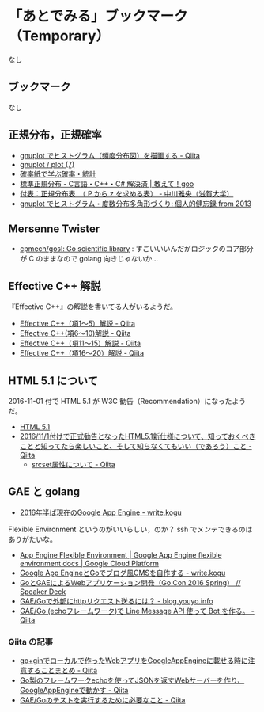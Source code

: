 # 「あとでみる」ブックマーク（Temporary）

なし

## ブックマーク

なし

## 正規分布，正規確率

- [gnuplot でヒストグラム（頻度分布図）を描画する - Qiita](http://qiita.com/iwiwi/items/4c7635d4c84bc785e47a)
- [gnuplot / plot (7)](http://newton.ph.unito.it/~moretti/gnuplot/plot7.html)
- [確率紙で学ぶ確率・統計](http://www.fml.t.u-tokyo.ac.jp/~sakai/kougi/ProbSystem/ProbPaper/probpaper.htm)
- [標準正規分布 - C言語・C++・C# 解決済 | 教えて！goo](http://oshiete.goo.ne.jp/qa/935719.html)
- [付表：正規分布表　（ P から z を求める表） - 中川雅央（滋賀大学）](http://www.biwako.shiga-u.ac.jp/sensei/mnaka/ut/normdistinvtab.html)
- [gnuplot でヒストグラム・度数分布多角形づくり: 個人的健忘録 from 2013](http://bluearth.cocolog-nifty.com/blog/2014/03/gnuplot-d8cc-1.html)

## Mersenne Twister

- [cpmech/gosl: Go scientific library](https://github.com/cpmech/gosl) : すごいいいんだがロジックのコア部分が C のままなので golang 向きじゃないか...

## Effective C++ 解説

『Effective C++』の解説を書いてる人がいるようだ。

- [Effective C++（項1〜5）解説 - Qiita](http://qiita.com/MoriokaReimen/items/58f183d421bb932cbbda)
- [Effective C++(項6〜10)解説 - Qiita](http://qiita.com/MoriokaReimen/items/bf301530e8f5d6d2fe90)
- [Effective C++（項11〜15）解説 - Qiita](http://qiita.com/MoriokaReimen/items/a2b00e8da6f6ec83949b)
- [Effective C++（項16〜20）解説 - Qiita](http://qiita.com/MoriokaReimen/items/4b51a41c9e8871907e80)

## HTML 5.1 について

2016-11-01 付で HTML 5.1 が W3C 勧告（Recommendation）になったようだ。

- [HTML 5.1](https://www.w3.org/TR/2016/REC-html51-20161101/index.html)
- [2016/11/1付けで正式勧告となったHTML5.1新仕様について、知っておくべきことと知ってたら楽しいこと、そして知らなくてもいい（であろう）こと - Qiita](http://qiita.com/kyoyababa/items/676d18e2692c43551867)
    - [srcset属性について - Qiita](http://qiita.com/C058/items/643a9ff2d23dfe3a0b37)

## GAE と golang

- [2016年半ば現在のGoogle App Engine - write.kogu](http://write.kogus.org/articles/Y2Rtpp)

Flexible Environment というのがいいらしい，のか？
ssh でメンテできるのはありがたいな。

- [App Engine Flexible Environment  |  Google App Engine flexible environment docs  |  Google Cloud Platform](https://cloud.google.com/appengine/docs/flexible/?hl=ja)
- [Google App EngineとGoでブログ風CMSを自作する - write.kogu](http://write.kogus.org/articles/laszmL)
- [GoとGAEによるWebアプリケーション開発（Go Con 2016 Spring） // Speaker Deck](https://speakerdeck.com/ttsuruoka/gotogaeniyoruwebapurikesiyonkai-fa-go-con-2016-spring)
- [GAE/Goで外部にhttpリクエスト送るには？ - blog.youyo.info](http://blog.youyo.info/post/2016/07/05/gae-go-outbound-http-request/)
- [GAE/Go (echoフレームワーク)で Line Message API 使って Bot を作る。 - Qiita](http://qiita.com/naoki_koreeda/items/8c818a3e9f6138ddbb87)

### Qiita の記事

- [go+ginでローカルで作ったWebアプリをGoogleAppEngineに載せる時に注意することまとめ - Qiita](http://qiita.com/CST_negi/items/bcb4730c6efeb838c4a7)
- [Go製のフレームワークechoを使ってJSONを返すWebサーバーを作り、GoogleAppEngineで動かす - Qiita](http://qiita.com/qube81/items/701279c43b33ce923613)
- [GAE/Goのテストを実行するために必要なこと - Qiita](http://qiita.com/ttyokoyama/items/5b99299ec112b580f03b)
